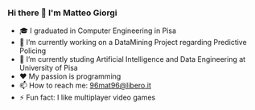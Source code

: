 ### Hi there 👋  I'm Matteo Giorgi

- 🎓 I graduated in Computer Engineering in Pisa
- 🔭 I’m currently working on a DataMining Project regarding Predictive Policing
- 🌱 I’m currently studing Artificial Intelligence and Data Engineering at University of Pisa
- ❤️ My passion is programming
- 📫 How to reach me: 96mat96@libero.it
- ⚡ Fun fact: I like multiplayer video games


<!-- 
**mgiorgi13/mgiorgi13** is a ✨ _special_ ✨ repository because its `README.md` (this file) appears on your GitHub profile.

Here are some ideas to get you started:

- 🔭 I’m currently working on ...
- 🌱 I’m currently learning ...
- 👯 I’m looking to collaborate on ...
- 🤔 I’m looking for help with ...
- 💬 Ask me about ...
- 📫 How to reach me: ...
- 😄 Pronouns: ...
- ⚡ Fun fact: ...
-->
